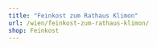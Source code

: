 ```yaml
---
title: "Feinkost zum Rathaus Klimon"
url: /wien/feinkost-zum-rathaus-klimon/
shop: Feinkost
---
```

